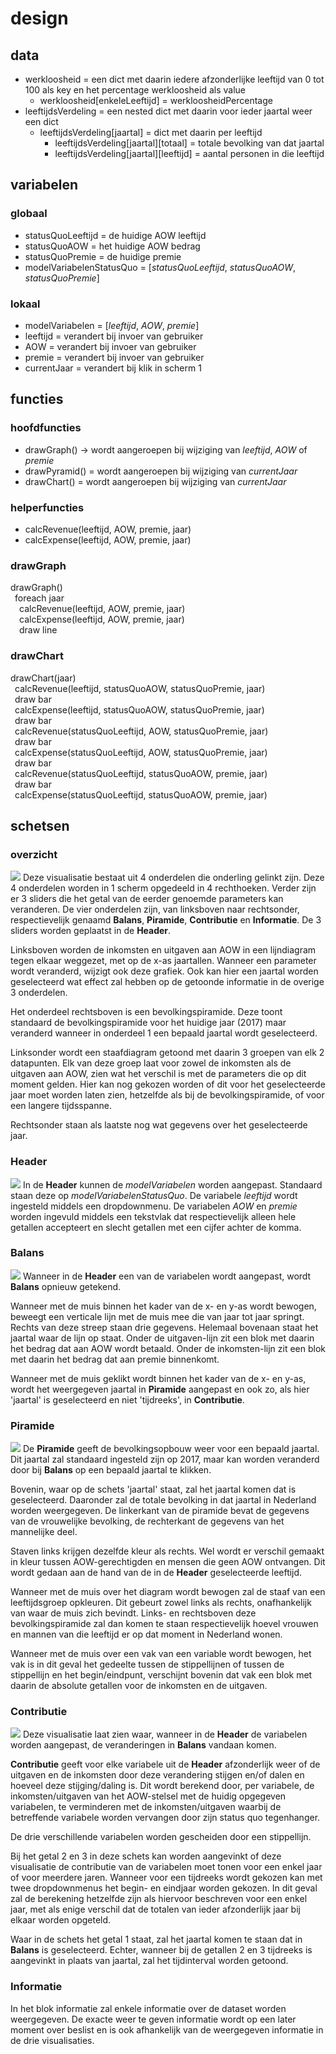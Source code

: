 # design
## data
- werkloosheid = een dict met daarin iedere afzonderlijke leeftijd van 0 tot 100 als key en het percentage werkloosheid als value
  - werkloosheid[enkeleLeeftijd] = werkloosheidPercentage
- leeftijdsVerdeling = een nested dict met daarin voor ieder jaartal weer een dict
  - leeftijdsVerdeling[jaartal] = dict met daarin per leeftijd
    - leeftijdsVerdeling[jaartal][totaal] = totale bevolking van dat jaartal
    - leeftijdsVerdeling[jaartal][leeftijd] = aantal personen in die leeftijd

## variabelen
### globaal
- statusQuoLeeftijd = de huidige AOW leeftijd
- statusQuoAOW = het huidige AOW bedrag
- statusQuoPremie = de huidige premie
- modelVariabelenStatusQuo = [*statusQuoLeeftijd*, *statusQuoAOW*, *statusQuoPremie*]

### lokaal
- modelVariabelen = [*leeftijd*, *AOW*, *premie*]
- leeftijd = verandert bij invoer van gebruiker
- AOW = verandert bij invoer van gebruiker
- premie = verandert bij invoer van gebruiker
- currentJaar = verandert bij klik in scherm 1

## functies
### hoofdfuncties
- drawGraph() -> wordt aangeroepen bij wijziging van *leeftijd*, *AOW* of *premie*
- drawPyramid() = wordt aangeroepen bij wijziging van *currentJaar*
- drawChart() = wordt aangeroepen bij wijziging van *currentJaar*

### helperfuncties
- calcRevenue(leeftijd, AOW, premie, jaar)
- calcExpense(leeftijd, AOW, premie, jaar)

### drawGraph
drawGraph() <br>
&ensp;foreach jaar <br>
&ensp;&ensp;calcRevenue(leeftijd, AOW, premie, jaar) <br>
&ensp;&ensp;calcExpense(leeftijd, AOW, premie, jaar) <br>
&ensp;&ensp;draw line <br>

### drawChart
drawChart(jaar) <br>
&ensp;calcRevenue(leeftijd, statusQuoAOW, statusQuoPremie, jaar) <br>
&ensp;draw bar <br>
&ensp;calcExpense(leeftijd, statusQuoAOW, statusQuoPremie, jaar) <br>
&ensp;draw bar <br>
&ensp;calcRevenue(statusQuoLeeftijd, AOW, statusQuoPremie, jaar) <br>
&ensp;draw bar <br>
&ensp;calcExpense(statusQuoLeeftijd, AOW, statusQuoPremie, jaar) <br>
&ensp;draw bar <br>
&ensp;calcRevenue(statusQuoLeeftijd, statusQuoAOW, premie, jaar) <br>
&ensp;draw bar <br>
&ensp;calcExpense(statusQuoLeeftijd, statusQuoAOW, premie, jaar) <br>

## schetsen
### overzicht
![](doc/schets.jpeg)
Deze visualisatie bestaat uit 4 onderdelen die onderling gelinkt zijn. Deze 4 onderdelen worden in 1 scherm opgedeeld in 4 rechthoeken. Verder zijn er 3 sliders die het getal van de eerder genoemde parameters kan veranderen. De vier onderdelen zijn, van linksboven naar rechtsonder, respectievelijk genaamd **Balans**, **Piramide**, **Contributie** en **Informatie**. De 3 sliders worden geplaatst in de **Header**.

Linksboven worden de inkomsten en uitgaven aan AOW in een lijndiagram tegen elkaar weggezet, met op de x-as jaartallen. Wanneer een parameter wordt veranderd, wijzigt ook deze grafiek. Ook kan hier een jaartal worden geselecteerd wat effect zal hebben op de getoonde informatie in de overige 3 onderdelen.

Het onderdeel rechtsboven is een bevolkingspiramide. Deze toont standaard de bevolkingspiramide voor het huidige jaar (2017) maar veranderd wanneer in onderdeel 1 een bepaald jaartal wordt geselecteerd.

Linksonder wordt een staafdiagram getoond met daarin 3 groepen van elk 2 datapunten. Elk van deze groep laat voor zowel de inkomsten als de uitgaven aan AOW, zien wat het verschil is met de parameters die op dit moment gelden. Hier kan nog gekozen worden of dit voor het geselecteerde jaar moet worden laten zien, hetzelfde als bij de bevolkingspiramide, of voor een langere tijdsspanne.

Rechtsonder staan als laatste nog wat gegevens over het geselecteerde jaar.

### Header
![](doc/header.jpeg)
In de **Header** kunnen de *modelVariabelen* worden aangepast. Standaard staan deze op *modelVariabelenStatusQuo*. De variabele *leeftijd* wordt ingesteld middels een dropdownmenu. De variabelen *AOW* en *premie* worden ingevuld middels een tekstvlak dat respectievelijk alleen hele getallen accepteert en slecht getallen met een cijfer achter de komma.

### Balans
![](doc/balans.jpeg)
Wanneer in de **Header** een van de variabelen wordt aangepast, wordt **Balans** opnieuw getekend.

Wanneer met de muis binnen het kader van de x- en y-as wordt bewogen, beweegt een verticale lijn met de muis mee die van jaar tot jaar springt. Rechts van deze streep staan drie gegevens. Helemaal bovenaan staat het jaartal waar de lijn op staat. Onder de uitgaven-lijn zit een blok met daarin het bedrag dat aan AOW wordt betaald. Onder de inkomsten-lijn zit een blok met daarin het bedrag dat aan premie binnenkomt.

Wanneer met de muis geklikt wordt binnen het kader van de x- en y-as, wordt het weergegeven jaartal in **Piramide** aangepast en ook zo, als hier 'jaartal' is geselecteerd en niet 'tijdreeks', in **Contributie**.

### Piramide
![](doc/piramide.jpeg)
De **Piramide** geeft de bevolkingsopbouw weer voor een bepaald jaartal. Dit jaartal zal standaard ingesteld zijn op 2017, maar kan worden veranderd door bij **Balans** op een bepaald jaartal te klikken.

Bovenin, waar op de schets 'jaartal' staat, zal het jaartal komen dat is geselecteerd. Daaronder zal de totale bevolking in dat jaartal in Nederland worden weergegeven. De linkerkant van de piramide bevat de gegevens van de vrouwelijke bevolking, de rechterkant de gegevens van het mannelijke deel.

Staven links krijgen dezelfde kleur als rechts. Wel wordt er verschil gemaakt in kleur tussen AOW-gerechtigden en mensen die geen AOW ontvangen. Dit wordt gedaan aan de hand van de in de **Header** geselecteerde leeftijd.

Wanneer met de muis over het diagram wordt bewogen zal de staaf van een leeftijdsgroep opkleuren. Dit gebeurt zowel links als rechts, onafhankelijk van waar de muis zich bevindt. Links- en rechtsboven deze bevolkingspiramide zal dan komen te staan respectievelijk hoevel vrouwen en mannen van die leeftijd er op dat moment in Nederland wonen.

Wanneer met de muis over een vak van een variable wordt bewogen, het vak is in dit geval het gedeelte tussen de stippellijnen of tussen de stippellijn en het begin/eindpunt, verschijnt bovenin dat vak een blok met daarin de absolute getallen voor de inkomsten en de uitgaven.

### Contributie
![](doc/contributie.jpeg)
Deze visualisatie laat zien waar, wanneer in de **Header** de variabelen worden aangepast, de veranderingen in **Balans** vandaan komen.

**Contributie** geeft voor elke variabele uit de **Header** afzonderlijk weer of de uitgaven en de inkomsten door deze verandering stijgen en/of dalen en hoeveel deze stijging/daling is. Dit wordt berekend door, per variabele, de inkomsten/uitgaven van het AOW-stelsel met de huidig opgegeven variabelen, te verminderen met de inkomsten/uitgaven waarbij de betreffende variabele worden vervangen door zijn status quo tegenhanger.

De drie verschillende variabelen worden gescheiden door een stippellijn.

Bij het getal 2 en 3 in deze schets kan worden aangevinkt of deze visualisatie de contributie van de variabelen moet tonen voor een enkel jaar of voor meerdere jaren. Wanneer voor een tijdreeks wordt gekozen kan met twee dropdownmenus het begin- en eindjaar worden gekozen. In dit geval zal de berekening hetzelfde zijn als hiervoor beschreven voor een enkel jaar, met als enige verschil dat de totalen van ieder afzonderlijk jaar bij elkaar worden opgeteld.

Waar in de schets het getal 1 staat, zal het jaartal komen te staan dat in **Balans** is geselecteerd. Echter, wanneer bij de getallen 2 en 3 tijdreeks is aangevinkt in plaats van jaartal, zal het tijdinterval worden getoond.

### Informatie
In het blok informatie zal enkele informatie over de dataset worden weergegeven. De exacte weer te geven informatie wordt op een later moment over beslist en is ook afhankelijk van de weergegeven informatie in de drie visualisaties.
